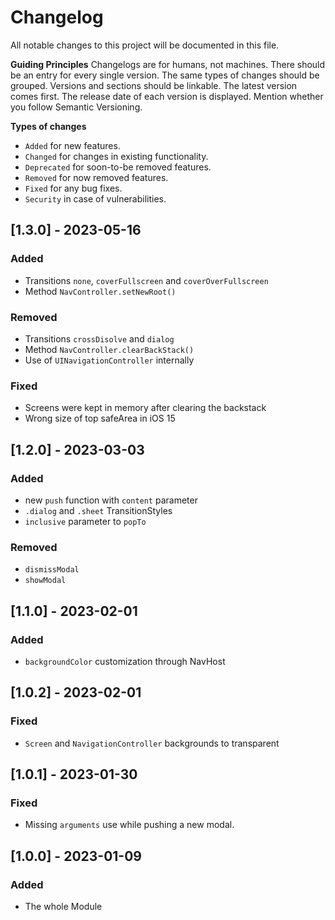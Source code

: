 # Changelog
All notable changes to this project will be documented in this file.

**Guiding Principles**
Changelogs are for humans, not machines.
There should be an entry for every single version.
The same types of changes should be grouped.
Versions and sections should be linkable.
The latest version comes first.
The release date of each version is displayed.
Mention whether you follow Semantic Versioning.

**Types of changes**
* `Added` for new features.
* `Changed` for changes in existing functionality.
* `Deprecated` for soon-to-be removed features.
* `Removed` for now removed features.
* `Fixed` for any bug fixes.
* `Security` in case of vulnerabilities.

## [1.3.0] - 2023-05-16

### Added
- Transitions `none`, `coverFullscreen` and `coverOverFullscreen`
- Method `NavController.setNewRoot()`

### Removed
- Transitions `crossDisolve` and `dialog`
- Method `NavController.clearBackStack()`
- Use of `UINavigationController` internally

### Fixed
- Screens were kept in memory after clearing the backstack
- Wrong size of top safeArea in iOS 15

## [1.2.0] - 2023-03-03

### Added
- new `push` function with `content` parameter 
- `.dialog` and `.sheet` TransitionStyles
- `inclusive` parameter to `popTo`

### Removed
- `dismissModal`
- `showModal`

## [1.1.0] - 2023-02-01

### Added
- `backgroundColor` customization through NavHost

## [1.0.2] - 2023-02-01

### Fixed
- `Screen` and `NavigationController` backgrounds to transparent

## [1.0.1] - 2023-01-30

### Fixed
- Missing `arguments` use while pushing a new modal.

## [1.0.0] - 2023-01-09

### Added
- The whole Module
